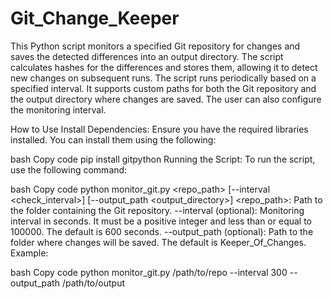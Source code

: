 # Git_Change_Keeper
This Python script monitors a specified Git repository for changes and saves the detected differences into an output directory. The script calculates hashes for the differences and stores them, allowing it to detect new changes on subsequent runs. The script runs periodically based on a specified interval. It supports custom paths for both the Git repository and the output directory where changes are saved. The user can also configure the monitoring interval.

How to Use
Install Dependencies: Ensure you have the required libraries installed. You can install them using the following:

bash
Copy code
pip install gitpython
Running the Script: To run the script, use the following command:

bash
Copy code
python monitor_git.py <repo_path> [--interval <check_interval>] [--output_path <output_directory>]
<repo_path>: Path to the folder containing the Git repository.
--interval (optional): Monitoring interval in seconds. It must be a positive integer and less than or equal to 100000. The default is 600 seconds.
--output_path (optional): Path to the folder where changes will be saved. The default is Keeper_Of_Changes.
Example:

bash
Copy code
python monitor_git.py /path/to/repo --interval 300 --output_path /path/to/output
